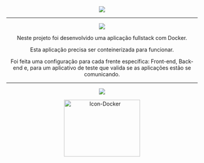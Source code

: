 <div align="center">

<img src="https://img.shields.io/static/v1?label=Projeto&message=Docker Todo List&color=orange&style=for-the-badge&logo=github"/>

---   

<img src="https://img.shields.io/static/v1?label=Objetivo&message=Contexto&color=blue&style=for-the-badge&logo=github"/>
<p></p>

Neste projeto foi desenvolvido uma aplicação fullstack com Docker. 

Esta aplicação precisa ser conteinerizada para funcionar. 

Foi feita uma configuração para cada frente específica: Front-end, Back-end e, para um aplicativo de teste que valida se as aplicações estão se comunicando.

---   

<img src="https://img.shields.io/static/v1?label=Habilidades Aprendidas&message=Ferramentas e Tecnologias&color=red&style=for-the-badge&logo=github"/>
<p></p>
<img alt="Icon-Docker" height="150" width="200" src="https://api.iconify.design/logos/docker.svg"></a>
</div>

<div align="center">
